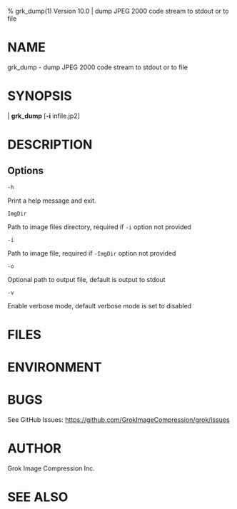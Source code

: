 % grk_dump(1) Version 10.0 | dump JPEG 2000 code stream to stdout or to file

NAME
====

grk_dump - dump JPEG 2000 code stream to stdout or to file


SYNOPSIS
========

| **grk_dump** \[**-i** infile.jp2]

DESCRIPTION
===========


Options
-------


`-h`

Print a help message and exit.

`ImgDir`

Path to image files directory, required if `-i` option not provided

`-i`

Path to image file, required if `-ImgDir` option not provided

`-o`

Optional path to output file, default is output to stdout 

`-v`

Enable verbose mode, default verbose mode is set to disabled


FILES
=====


ENVIRONMENT
===========

BUGS
====

See GitHub Issues: https://github.com/GrokImageCompression/grok/issues

AUTHOR
======

Grok Image Compression Inc.

SEE ALSO
========


